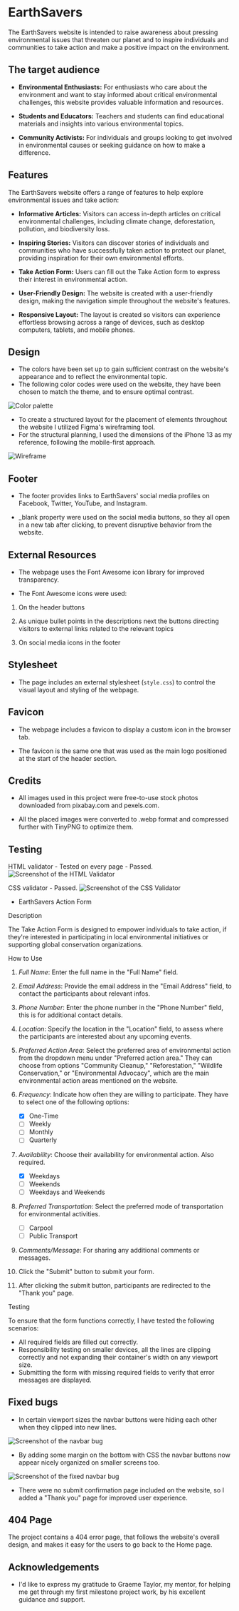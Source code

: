 # EarthSavers

The EarthSavers website is intended to raise awareness about pressing environmental issues that threaten our planet and to inspire individuals and communities to take action and make a positive impact on the environment.

## The target audience

- **Environmental Enthusiasts:** For enthusiasts who care about the environment and want to stay informed about critical environmental challenges, this website provides valuable information and resources.

- **Students and Educators:** Teachers and students can find educational materials and insights into various environmental topics.

- **Community Activists:** For individuals and groups looking to get involved in environmental causes or seeking guidance on how to make a difference.

## Features

The EarthSavers website offers a range of features to help explore environmental issues and take action:

- **Informative Articles:** Visitors can access in-depth articles on critical environmental challenges, including climate change, deforestation, pollution, and biodiversity loss.

- **Inspiring Stories:** Visitors can discover stories of individuals and communities who have successfully taken action to protect our planet, providing inspiration for their own environmental efforts.

- **Take Action Form:** Users can fill out the Take Action form to express their interest in environmental action.

- **User-Friendly Design:** The website is created with a user-friendly design, making the navigation simple throughout the website's features.

- **Responsive Layout:** The layout is created so visitors can experience effortless browsing across a range of devices, such as desktop computers, tablets, and mobile phones.

## Design

- The colors have been set up to gain sufficient contrast on the website's appearance and to reflect the environmental topic.
- The following color codes were used on the website, they have been chosen to match the theme, and to ensure optimal contrast.

![Color palette](assets/images/documentation/colorpalette.png)

- To create a structured layout for the placement of elements throughout the website I utilized Figma's wireframing tool.
- For the structural planning, I used the dimensions of the iPhone 13 as my reference, following the mobile-first approach.

![Wireframe](assets/images/documentation/wireframe.png)
  
## Footer

- The footer provides links to EarthSavers' social media profiles on Facebook, Twitter, YouTube, and Instagram.
  
- _blank property were used on the social media buttons, so they all open in a new tab after clicking, to prevent disruptive behavior from the website.
  
## External Resources

- The webpage uses the Font Awesome icon library for improved transparency.
  
- The Font Awesome icons were used:
  
1. On the header buttons

2. As unique bullet points in the descriptions next the buttons directing visitors to external links related to the relevant topics

3. On social media icons in the footer

## Stylesheet

- The page includes an external stylesheet (`style.css`) to control the visual layout and styling of the webpage.

## Favicon

- The webpage includes a favicon to display a custom icon in the browser tab.
  
- The favicon is the same one that was used as the main logo positioned at the start of the header section.
  
## Credits

- All images used in this project were free-to-use stock photos downloaded from pixabay.com and pexels.com.

- All the placed images were converted to .webp format and compressed further with TinyPNG to optimize them.

## Testing

HTML validator - Tested on every page - Passed.
![Screenshot of the HTML Validator](assets/images/testing/htmltesting.png)


CSS validator - Passed.
![Screenshot of the CSS Validator](assets/images/testing/csstesting.png)

- EarthSavers Action Form

Description

The Take Action Form is designed to empower individuals to take action, if they're interested in participating in local environmental initiatives or supporting global conservation organizations.

How to Use

1. *Full Name*: Enter the full name in the "Full Name" field.

2. *Email Address*: Provide the email address in the "Email Address" field, to contact the participants about relevant infos.

3. *Phone Number*: Enter the phone number in the "Phone Number" field, this is for additional contact details.

4. *Location*: Specify the location in the "Location" field, to assess where the participants are interested about any upcoming events.

5. *Preferred Action Area*: Select the preferred area of environmental action from the dropdown menu under "Preferred action area." They can choose from options "Community Cleanup," "Reforestation," "Wildlife Conservation," or "Environmental Advocacy", which are the main environmental action areas mentioned on the website.

6. *Frequency*: Indicate how often they are willing to participate. They have to select one of the following options:
   - [x] One-Time
   - [ ] Weekly
   - [ ] Monthly
   - [ ] Quarterly

7. *Availability*: Choose their availability for environmental action. Also required.
   - [x] Weekdays 
   - [ ] Weekends
   - [ ] Weekdays and Weekends

8. *Preferred Transportation*: Select the preferred mode of transportation for environmental activities.
   - [ ] Carpool
   - [ ] Public Transport

9. *Comments/Message*: For sharing any additional comments or messages.

10. Click the "Submit" button to submit your form.

11. After clicking the submit button, participants are redirected to the "Thank you" page.

Testing

To ensure that the form functions correctly, I have tested the following scenarios:

- All required fields are filled out correctly.
- Responsibility testing on smaller devices, all the lines are clipping correctly and not expanding their container's width on any viewport size.
- Submitting the form with missing required fields to verify that error messages are displayed.

## Fixed bugs

- In certain viewport sizes the navbar buttons were hiding each other when they clipped into new lines.

![Screenshot of the navbar bug](assets/images/documentation/navbarbuttonbug.png)

- By adding some margin on the bottom with CSS the navbar buttons now appear nicely organized on smaller screens too.

![Screenshot of the fixed navbar bug](assets/images/documentation/navbarbuttonbugfixed.png)

- There were no submit confirmation page included on the website, so I added a "Thank you" page for improved user experience.

## 404 Page ##

The project contains a 404 error page, that follows the website's overall design, and makes it easy for the users to go back to the Home page.

## Acknowledgements

- I'd like to express my gratitude to Graeme Taylor, my mentor, for helping me get through my first milestone project work, by his excellent guidance and support.

